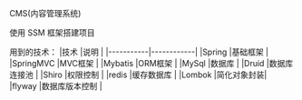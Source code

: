 CMS(内容管理系统)

使用 SSM 框架搭建项目

用到的技术：
|技术     |说明    |
|-----------|------------|
|Spring     |基础框架     |
|SpringMVC  |MVC框架      |
|Mybatis    |ORM框架      |
|MySql      |数据库       |
|Druid      |数据库连接池   |
|Shiro      |权限控制 | 
|redis      |缓存数据库   |
|Lombok     |简化对象封装|
|flyway     |数据库版本控制 |
